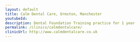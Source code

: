 ```yaml
---
layout: default
title: Calm Dental Care, Urmston, Manchester
youtubeId:
description: Dental Foundation Training practice for 1 year
permalink: /clinics/calmdentalcare/
clinicUrl: http://www.calmdentalcare.co.uk
---
```

